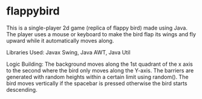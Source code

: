 # flappybird
This is a single-player 2d game (replica of flappy bird) made using Java.
The player uses a mouse or keyboard to make the bird flap its wings and fly upward while it automatically moves along.

Libraries Used: Javax Swing, Java AWT, Java Util

Logic Building:
 The background moves along the 1st quadrant of the x axis to the second where the bird only moves along the Y-axis.
 The barriers are generated with random heights within a certain limit using random().
 The bird moves vertically if the spacebar is pressed otherwise the bird starts descending.
